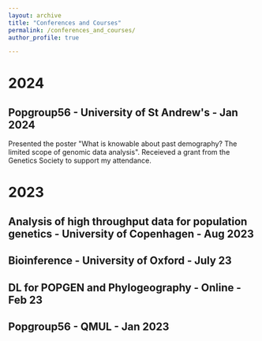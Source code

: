 ```yaml
---
layout: archive
title: "Conferences and Courses"
permalink: /conferences_and_courses/
author_profile: true

---
```


# 2024

## Popgroup56 - University of St Andrew's - Jan 2024

Presented the poster "What is knowable about past demography? The limited scope of genomic data analysis". Receieved a grant from the Genetics Society to support my attendance. 

# 2023

## Analysis of high throughput data for population genetics - University of Copenhagen - Aug 2023
## Bioinference - University of Oxford - July 23
## DL for POPGEN and Phylogeography - Online - Feb 23
## Popgroup56 - QMUL - Jan 2023

